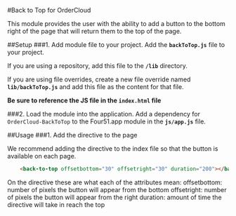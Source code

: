 #Back to Top for OrderCloud

This module provides the user with the ability to add a button to the bottom right of the page that will return them to the top of the page.

##Setup
###1. Add module file to your project.
Add the **`backToTop.js`** file to your project.

If you are using a repository, add this file to the **`/lib`** directory.

If you are using file overrides, create a new file override named **`lib/backToTop.js`** and add this file as the content for that file.

**Be sure to reference the JS file in the `index.html` file**

###2. Load the module into the application.
Add a dependency for `OrderCloud-BackToTop` to the Four51.app module in the **`js/app.js`** file.

##Usage
###1. Add the directive to the page

We recommend adding the directive to the index file so that the button is available on each page.

```html
    <back-to-top offsetbottom="30" offsetright="30" duration="200"></back-to-top>
```

On the directive these are what each of the attributes mean:
    offsetbottom: number of pixels the button will appear from the bottom
    offsetright: number of pixels the button will appear from the right
    duration: amount of time the directive will take in reach the top
